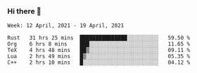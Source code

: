 ### Hi there 👋

<!--START_SECTION:waka-->
```text
Week: 12 April, 2021 - 19 April, 2021

Rust   31 hrs 25 mins  ███████████████░░░░░░░░░░   59.50 % 
Org    6 hrs 8 mins    ███░░░░░░░░░░░░░░░░░░░░░░   11.65 % 
TeX    4 hrs 48 mins   ██▒░░░░░░░░░░░░░░░░░░░░░░   09.11 % 
Lua    2 hrs 49 mins   █▒░░░░░░░░░░░░░░░░░░░░░░░   05.35 % 
C++    2 hrs 10 mins   █░░░░░░░░░░░░░░░░░░░░░░░░   04.12 % 
```
<!--END_SECTION:waka-->

<!--
**yqmmm/yqmmm** is a ✨ _special_ ✨ repository because its `README.md` (this file) appears on your GitHub profile.

Here are some ideas to get you started:

- 🔭 I’m currently working on ...
- 🌱 I’m currently learning ...
- 👯 I’m looking to collaborate on ...
- 🤔 I’m looking for help with ...
- 💬 Ask me about ...
- 📫 How to reach me: ...
- 😄 Pronouns: ...
- ⚡ Fun fact: ...
-->
